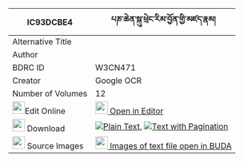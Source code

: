 |IC93DCBE4|པཎ་ཆེན་སྐུ་ཕྲེང་རིམ་བྱོན་གྱི་མཛད་རྣམ། 
| --- | --- 
|Alternative Title |
|Author | 
|BDRC ID | W3CN471
|Creator | Google OCR
|Number of Volumes| 12
|<img width="25" src="https://img.icons8.com/color/25/000000/edit-property.png">Edit Online| [<img width="25" src="https://avatars.githubusercontent.com/u/45091458?s=200&v=4"> Open in Editor](http://editor.openpecha.org/IC93DCBE4)
|<img width="25" src="https://img.icons8.com/fluent/48/000000/download-2.png"/>  Download | [![](https://img.icons8.com/color/20/000000/txt.png)Plain Text](https://github.com/Openpecha/IC93DCBE4/releases/download/v1/penchen_kutreng_rimjon_gyi_dze_plain_IC93DCBE4.zip), [![](https://img.icons8.com/color/20/000000/txt.png)Text with Pagination](https://github.com/Openpecha/IC93DCBE4/releases/download/v1/penchen_kutreng_rimjon_gyi_dze_pages_IC93DCBE4.zip)
|<img width="25" src="https://img.icons8.com/plasticine/100/000000/pictures-folder.png"/>  Source Images | [<img width="25" src="https://library.bdrc.io/icons/BUDA-small.svg"> Images of text file open in BUDA](https://library.bdrc.io/show/bdr:W3CN471)